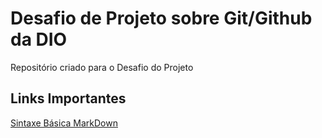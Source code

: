 # Desafio de Projeto sobre Git/Github da DIO
  Repositório criado para o Desafio do Projeto

## Links Importantes
  [Sintaxe Básica MarkDown](http://markdownguide.org/basic-syntax)
